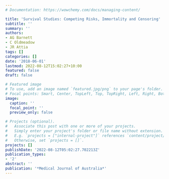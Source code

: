 ```yaml
---
# Documentation: https://wowchemy.com/docs/managing-content/

title: 'Survival Studies: Competing Risks, Immortality and Censoring'
subtitle: ''
summary: ''
authors:
- AG Barnett
- C Oldmeadow
- JR Attia
tags: []
categories: []
date: '2018-06-01'
lastmod: 2022-08-12T15:02:27+10:00
featured: false
draft: false

# Featured image
# To use, add an image named `featured.jpg/png` to your page's folder.
# Focal points: Smart, Center, TopLeft, Top, TopRight, Left, Right, BottomLeft, Bottom, BottomRight.
image:
  caption: ''
  focal_point: ''
  preview_only: false

# Projects (optional).
#   Associate this post with one or more of your projects.
#   Simply enter your project's folder or file name without extension.
#   E.g. `projects = ["internal-project"]` references `content/project/deep-learning/index.md`.
#   Otherwise, set `projects = []`.
projects: []
publishDate: '2022-08-12T05:02:27.702213Z'
publication_types:
- '2'
abstract: ''
publication: '*Medical Journal of Australia*'
---
```

